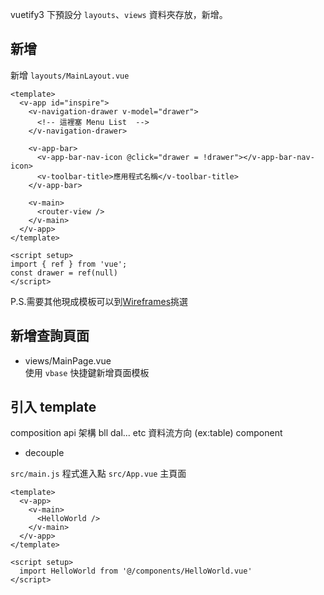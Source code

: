 vuetify3 下預設分 `layouts`、`views` 資料夾存放，新增。  
## 新增 
新增 `layouts/MainLayout.vue`
```vue
<template>
  <v-app id="inspire">
    <v-navigation-drawer v-model="drawer">
      <!-- 這裡塞 Menu List  -->
    </v-navigation-drawer>

    <v-app-bar>
      <v-app-bar-nav-icon @click="drawer = !drawer"></v-app-bar-nav-icon>
      <v-toolbar-title>應用程式名稱</v-toolbar-title>
    </v-app-bar>

    <v-main>
      <router-view />
    </v-main>
  </v-app>
</template>

<script setup>
import { ref } from 'vue';
const drawer = ref(null)
</script>
```
P.S.需要其他現成模板可以到[Wireframes](https://vuetifyjs.com/en/getting-started/wireframes/)挑選

## 新增查詢頁面
- views/MainPage.vue   
使用 `vbase` 快捷鍵新增頁面模板 

## 引入 template

composition api 
架構 bll dal... etc
資料流方向 (ex:table) 
component
 - decouple

`src/main.js` 程式進入點
`src/App.vue` 主頁面
```vue
<template>
  <v-app>
    <v-main>
      <HelloWorld />
    </v-main>
  </v-app>
</template>

<script setup>
  import HelloWorld from '@/components/HelloWorld.vue'
</script>
```